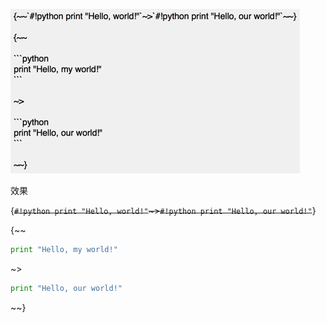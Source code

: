 ![](/img/nest_block_replace.png)

效果

{~~`#!python print "Hello, world!"`~>`#!python print "Hello, our world!"`~~}

{~~

```python
print "Hello, my world!"
```

~>

```python
print "Hello, our world!"
```

~~}
